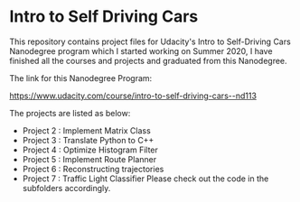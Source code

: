 # Intro to Self Driving Cars

This repository contains project files for Udacity's Intro to Self-Driving Cars Nanodegree program which I started working on Summer 2020, I have finished all the courses and projects and graduated from this Nanodegree.

The link for this Nanodegree Program:

https://www.udacity.com/course/intro-to-self-driving-cars--nd113

The projects are listed as below:

* Project 2 : Implement Matrix Class
* Project 3 : Translate Python to C++
* Project 4 : Optimize Histogram Filter
* Project 5 : Implement Route Planner
* Project 6 : Reconstructing trajectories
* Project 7 : Traffic Light Classifier
Please check out the code in the subfolders accordingly.

